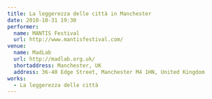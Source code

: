 ```yaml
---
title: La leggerezza delle città in Manchester
date: 2010-10-31 19:30
performer:
  name: MANTIS Festival
  url: http://www.mantisfestival.com/
venue:
  name: MadLab
  url: http://madlab.org.uk/
  shortaddress: Manchester, UK
  address: 36-40 Edge Street, Manchester M4 1HN, United Kingdom
works:
  - La leggerezza delle città
---
```

